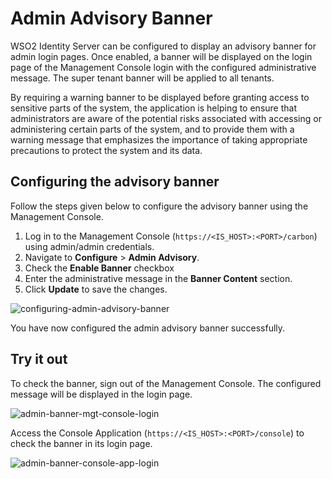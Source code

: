 # Admin Advisory Banner

WSO2 Identity Server can be configured to display an advisory banner for admin login pages. Once enabled, a banner will be displayed on the login page of the Management Console login with the configured administrative message. The super tenant banner will be applied to all tenants.

By requiring a warning banner to be displayed before granting access to sensitive parts of the system, the application is helping to ensure that administrators are aware of the potential risks associated with accessing or administering certain parts of the system, and to provide them with a warning message that emphasizes the importance of taking appropriate precautions to protect the system and its data.

## Configuring the advisory banner

Follow the steps given below to configure the advisory banner using the Management Console.

1. Log in to the Management Console (`https://<IS_HOST>:<PORT>/carbon`) using admin/admin credentials. 
2. Navigate to **Configure** > **Admin Advisory**.
3. Check the **Enable Banner** checkbox
4. Enter the administrative message in the **Banner Content** section.
5. Click **Update** to save the changes.

![configuring-admin-advisory-banner]({{base_path}}/assets/img/deploy/configure-admin-banner.png) 

You have now configured the admin advisory banner successfully.

## Try it out

To check the banner, sign out of the Management Console. The configured message will be displayed in the login page.

![admin-banner-mgt-console-login]({{base_path}}/assets/img/deploy/admin-banner-mgt-console.png) 

Access the Console Application (`https://<IS_HOST>:<PORT>/console`) to check the banner in its login page.

![admin-banner-console-app-login]({{base_path}}/assets/img/deploy/admin-banner-console-app.png)
